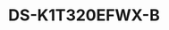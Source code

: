 ---
id: 1
title: "DS-K1T320EFWX-B"
slug: "access-1"
subTitle: "Multi-Auth Biometric & Access Control"
category: "accesscontrol"
imgCard: "/src/assets/images/accesscontrol/DS-K1T320EFWX-B/DS-K1T320EFWX-B-1.webp"
imgAlt: "DS-K1T320EFWX-B"
thumbnails: [
  "/src/assets/images/accesscontrol/DS-K1T320EFWX-B/DS-K1T320EFWX-B-1.webp",
  "/src/assets/images/accesscontrol/DS-K1T320EFWX-B/DS-K1T320EFWX-B-2.webp",
  "/src/assets/images/accesscontrol/DS-K1T320EFWX-B/DS-K1T320EFWX-B-3.webp",
]
features: [
  "2.4\" LCD screen with 2MP lens",
  "Supports face, fingerprint, card, and PIN authentication",
  "Fast face recognition in under 0.2s per user",
  "Stores 500 faces, 1,000 cards, 1,000 fingerprints, and 100,000 logs",
  "EM card compatible",
  "Configurable via web client",
  "Supports ISAPI and ISUP 5.0 protocols",
  "Battery-powered through mounting bracket",
]
rating: 4.5
reviewCount: 50
specifications: {
  System: {
    Operating_system: "Linux"
  },
  Display: {
    Screen_size: "2.4 inch",
    Type: "LCD",
    Resolution: "320 × 240"
  },
  Video: {
    Lens: "1",
    Video_compression_standard: "PAL (Default) and NTSC",
    Resolution: "2 MP (video stream: 720P)"
  },
  Audio: {
    Audio_output: "Built-in buzzer"
  },
  Network: {
    Wired_network: "Support",
    Wi_Fi: "Support, 2.4 G, 802.11b/g/n"
  }
}
---